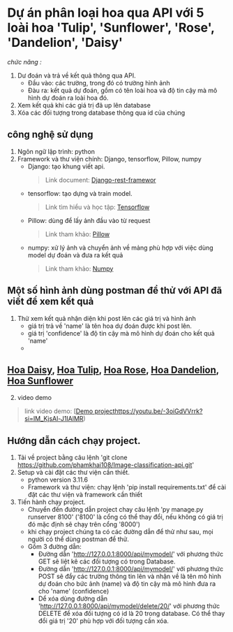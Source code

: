 # Dự án phân loại hoa qua API với 5 loài hoa 'Tulip', 'Sunflower', 'Rose', 'Dandelion', 'Daisy'
*chức năng :*
1. Dư đoán và trả về kết quả thông qua API.
   - Đầu vào: các trường, trong đó có trường hình ảnh
   - Đàu ra: kết quả dự đoán, gồm có tên loài hoa và độ tin cậy mà mô hình dự đoán ra loài hoa đó.
2. Xem kết quả khi các giá trị đã up lên database
3. Xóa các đối tượng trong database thông qua id của chúng
## công nghệ sử dụng
1. Ngôn ngữ lập trình:  python
2. Framework và thư viện chính: Django, tensorflow, Pillow, numpy
   - Django: tạo khung viết api.
     > Link document: [Django-rest-framewor](https://www.django-rest-framework.org/)
   - tensorflow: tạo dựng và train model.
     > Link tìm hiểu và học tập: [Tensorflow](https://www.tensorflow.org/?hl=vi)
   - Pillow: dùng để lấy ảnh đầu vào từ request
     > Link tham khảo: [Pillow](https://pypi.org/project/pillow/)
   - numpy: xử lý ảnh và chuyển ảnh về mảng phù hợp với việc dùng model dự đoán và đưa ra kết quả
     > Link tham khảo: [Numpy](https://numpy.org/)
## Một số hình ảnh dùng postman để thử với API đã viết để xem kết quả
1. Thử xem kết quả nhận diện khi post lên các giá trị và hình ảnh
   - giá trị trả về 'name' là tên hoa dự đoán được khi post lên.
   - giá trị 'confidence' là độ tin cậy mà mô hình dự đoán cho kết quả 'name'
   - 
[Hoa Daisy](https://drive.google.com/file/d/1mSSSrzVDU-PC1IEeWfkRQHEpMNvDwIbP/view?usp=sharing),
[Hoa Tulip](https://drive.google.com/file/d/1r3zIVZaBkOVG4b86BtvaVbMNIIlD9xkc/view?usp=sharing),
[Hoa Rose](https://drive.google.com/file/d/1pjdm0inSb-ytvZk0F-SbIFNQI8rgkG9z/view?usp=sharing),
[Hoa Dandelion](https://drive.google.com/file/d/1CPHgdK76MuC0QVRzz_96Gq0iQBZ9Lwxw/view?usp=sharing),
[Hoa Sunflower](https://drive.google.com/file/d/1W7Tk-4dxPMQekHWBgmmHPqF1P5I06tTf/view?usp=sharing)
-
2. video demo 
> link video demo: [[Demo project](https://youtu.be/-3oiGdVVrrk?si=IM_KjsAl-J1IAlMR)https://youtu.be/-3oiGdVVrrk?si=IM_KjsAl-J1IAlMR)
## Hướng dẫn cách chạy project.
1. Tải về project bằng câu lệnh 'git clone https://github.com/phamkhai108/Image-classification-api.git'
2. Setup và cài đặt các thư viện cần thiết.
   - python version 3.11.6
   - Framework và thư viện: chạy lệnh 'pip install requirements.txt' để cài đặt các thư viện và framework cần thiết
3. Tiến hành chạy project.
   - Chuyển đến đường dẫn project chay câu lệnh 'py manage.py runserver 8100' ('8100' là cổng có thể thay đổi, nếu không có giá trị đó mặc định sẽ chạy trên cổng '8000')
   - khi chạy project chúng ta có các đường dẫn để thử như sau, mọi người có thể dùng postman để thử.
   - Gồm 3 đường dẫn:
     - Đường dẫn 'http://127.0.0.1:8000/api/mymodel/' với phương thức GET sẽ liệt kê các đối tượng có trong Database.
     - Đường dẫn 'http://127.0.0.1:8000/api/mymodel/' với phương thức POST sẽ đẩy các trường thông tin lên và nhận về là tên mô hình dự đoán cho bức ảnh (name) và độ tin cậy mà mô hình đưa ra cho 'name' (confidence)
     - Dể xóa dùng đường dẫn 'http://127.0.0.1:8000/api/mymodel/delete/20/' với phương thức DELETE để xóa đối tượng có id là 20 trong database. Có thể thay đổi giá trị '20' phù hợp với đối tượng cần xóa.
